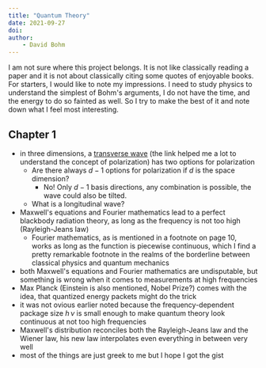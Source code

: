 ```yaml
---
title: "Quantum Theory"
date: 2021-09-27
doi:
author:
    - David Bohm
---
```


I am not sure where this project belongs.
It is not like classically reading a paper and it is not about classically citing some quotes of enjoyable books.
For starters, I would like to note my impressions.
I need to study physics to understand the simplest of Bohm's arguments, I do not have the time, and the energy to do so fainted as well.
So I try to make the best of it and note down what I feel most interesting.

## Chapter 1

- in three dimensions, a [transverse wave](https://en.wikipedia.org/wiki/Transverse_wave) (the link helped me a lot to understand the concept of polarization) has two options for polarization
    - Are there always $d-1$ options for polarization if $d$ is the space dimension?
        - No! Only $d-1$ basis directions, any combination is possible, the wave could also be tilted.
    - What is a longitudinal wave?
- Maxwell's equations and Fourier mathematics lead to a perfect blackbody radiation theory, as long as the frequency is not too high (Rayleigh-Jeans law)
    - Fourier mathematics, as is mentioned in a footnote on page 10, works as long as the function is piecewise continuous, which I find a pretty remarkable footnote in the realms of the borderline between classical physics and quantum mechanics
- both Maxwell's equations and Fourier mathematics are undisputable, but something is wrong when it comes to measurements at high frequencies
- Max Planck (Einstein is also mentioned, Nobel Prize?) comes with the idea, that quantized energy packets might do the trick
- it was not ovious earlier noted because the frequency-dependent package size $h\,\nu$ is small enough to make quantum theory look continuous at not too high frequencies
- Maxwell's distribution reconciles both the Rayleigh-Jeans law and the Wiener law, his new law interpolates even everything in between very well
- most of the things are just greek to me but I hope I got the gist



